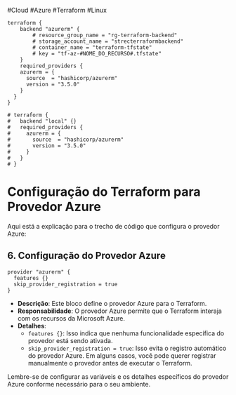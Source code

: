 #Cloud #Azure #Terraform #Linux

```hcl
terraform {
    backend "azurerm" {
        # resource_group_name = "rg-terraform-backend"
        # storage_account_name = "strecterraformbackend"
        # container_name = "terraform-tfstate"
        # key = "tf-az-#NOME_DO_RECURSO#.tfstate"
    }
    required_providers {
    azurerm = {
      source  = "hashicorp/azurerm"
      version = "3.5.0"
    }
  }
}

# terraform {
#   backend "local" {}
#   required_providers {
#     azurerm = {
#       source  = "hashicorp/azurerm"
#       version = "3.5.0"
#     }
#   }
# }
```

# Configuração do Terraform para Provedor Azure

Aqui está a explicação para o trecho de código que configura o provedor Azure:
## 6. **Configuração do Provedor Azure**

```hcl
provider "azurerm" {
  features {}
  skip_provider_registration = true
}
```

- **Descrição**: Este bloco define o provedor Azure para o Terraform.
- **Responsabilidade**: O provedor Azure permite que o Terraform interaja com os recursos da Microsoft Azure.
- **Detalhes**:
    - `features {}`: Isso indica que nenhuma funcionalidade específica do provedor está sendo ativada.
    - `skip_provider_registration = true`: Isso evita o registro automático do provedor Azure. Em alguns casos, você pode querer registrar manualmente o provedor antes de executar o Terraform.

Lembre-se de configurar as variáveis e os detalhes específicos do provedor Azure conforme necessário para o seu ambiente.